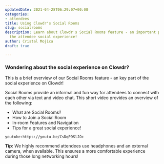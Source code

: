 ```yaml
---
updatedDate: 2021-04-28T06:29:07+00:00
categories:
- attendees
title: Using Clowdr's Social Rooms
slug: socialrooms
description: Learn about Clowdr's Social Rooms feature - an important part of the
  the attendee social experience!
author: Cristal Mojica
draft: true

---
```

### Wondering about the social experience on Clowdr?

This is a brief overview of our Social Rooms feature - an key part of the social experience on Clowdr!

Social Rooms provide an informal and fun way for attendees to connect with each other via text and video chat. This short video provides an overview of the following:

* What are Social Rooms?
* How to Join a Social Room
* In-room Features and Navigation
* Tips for a great social experience!

`youtube:https://youtu.be/CsDqP9SlJOc`

**Tip:** We highly recommend attendees use headphones and an external camera, when available. This ensures a more comfortable experience during those long networking hours!